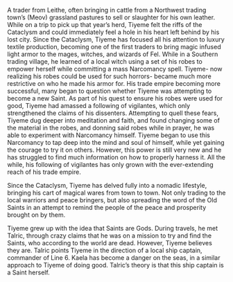 A trader from Leithe, often bringing in cattle from a Northwest trading town’s (Meov) grassland pastures to sell or slaughter for his own leather. While on a trip to pick up that year’s herd, Tiyeme felt the riffs of the Cataclysm and could immediately feel a hole in his heart left behind by his lost city. Since the Cataclysm, Tiyeme has focused all his attention to luxury textile production, becoming one of the first traders to bring magic infused light armor to the mages, witches, and wizards of Fel. While in a Southern trading village, he learned of a local witch using a set of his robes to empower herself while committing a mass Narcomancy spell. Tiyeme- now realizing his robes could be used for such horrors- became much more restrictive on who he made his armor for. His trade empire becoming more successful, many began to question whether Tiyeme was attempting to become a new Saint. As part of his quest to ensure his robes were used for good, Tiyeme had amassed a following of vigilantes, which only strengthened the claims of his dissenters. Attempting to quell these fears, Tiyeme dug deeper into meditation and faith, and found changing some of the material in the robes, and donning said robes while in prayer, he was able to experiment with Narcomancy himself. Tiyeme began to use this Narcomancy to tap deep into the mind and soul of himself, while yet gaining the courage to try it on others. However, this power is still very new and he has struggled to find much information on how to properly harness it. All the while, his following of vigilantes has only grown with the ever-extending reach of his trade empire.

Since the Cataclysm, Tiyeme has delved fully into a nomadic lifestyle, bringing his cart of magical wares from town to town. Not only trading to the local warriors and peace bringers, but also spreading the word of the Old Saints in an attempt to remind the people of the peace and prosperity brought on by them. 

Tiyeme grew up with the idea that Saints are Gods. During travels, he met Talric, through crazy claims that he was on a mission to try and find the Saints, who according to the world are dead. However, Tiyeme believes they are. Talric points Tiyeme in the direction of a local ship captain, commander of Line 6. Kaela has become a danger on the seas, in a similar approach to Tiyeme of doing good. Talric’s theory is that this ship captain is a Saint herself.
